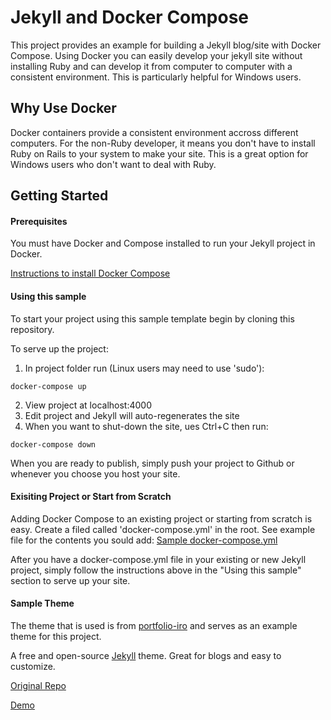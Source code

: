 # Jekyll and Docker Compose

This project provides an example for building a Jekyll blog/site with Docker Compose. Using Docker you can easily
develop your jekyll site without installing Ruby and can develop it from computer to computer with a consistent
environment.  This is particularly helpful for Windows users.

## Why Use Docker

Docker containers provide a consistent environment accross different computers.  For the non-Ruby developer, it means you don't have to install Ruby on Rails to your system to make your site.  This is a great option for Windows users who don't want to deal with Ruby.

## Getting Started

#### Prerequisites
 You must have Docker and Compose installed to run your Jekyll project in Docker.

 [Instructions to install Docker Compose](https://docs.docker.com/compose/install/)

#### Using this sample

To start your project using this sample template begin by cloning this repository.

To serve up the project:
1) In project folder run (Linux users may need to use 'sudo'):
```
docker-compose up
```
2) View project at localhost:4000
3) Edit project and Jekyll will auto-regenerates the site
4) When you want to shut-down the site, ues Ctrl+C then run:
```
docker-compose down
```

When you are ready to publish, simply push your project to Github or whenever you choose you host your site.

#### Exisiting Project or Start from Scratch

Adding Docker Compose to an existing project or starting from scratch is easy.  Create a filed called 'docker-compose.yml' in the root.  See example file for the contents you sould add: [Sample docker-compose.yml](https://github.com/joelt11753/Jekyll-and-Docker-Compose/blob/master/docker-compose.yml)

After you have a docker-compose.yml file in your existing or new Jekyll project, simply follow the instructions above in the "Using this sample" section to serve up your site.  

#### Sample Theme

The theme that is used is from [portfolio-iro](https://github.com/Bloc/portfolio-iro/) and serves as an example theme
for this project.

A free and open-source [Jekyll](http://jekyllrb.com) theme. Great for blogs and easy to customize.

[Original Repo](https://github.com/Bloc/portfolio-iro/)

[Demo](https://rohanchandra.github.io/type-theme/)
